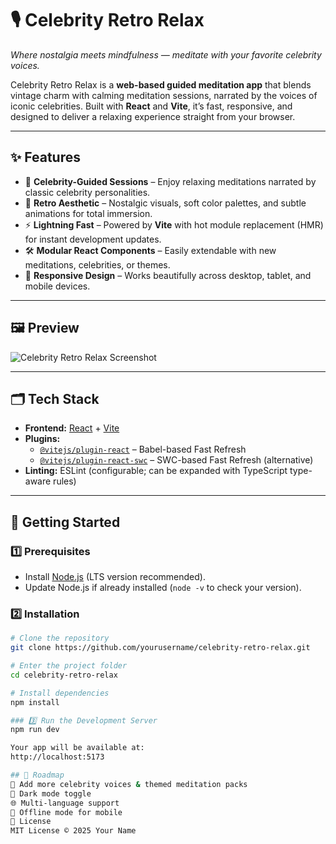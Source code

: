 # 🎙️ Celebrity Retro Relax  
*Where nostalgia meets mindfulness — meditate with your favorite celebrity voices.*  

Celebrity Retro Relax is a **web-based guided meditation app** that blends vintage charm with calming meditation sessions, narrated by the voices of iconic celebrities. Built with **React** and **Vite**, it’s fast, responsive, and designed to deliver a relaxing experience straight from your browser.  

---

## ✨ Features  
- 🧘 **Celebrity-Guided Sessions** – Enjoy relaxing meditations narrated by classic celebrity personalities.  
- 🎨 **Retro Aesthetic** – Nostalgic visuals, soft color palettes, and subtle animations for total immersion.  
- ⚡ **Lightning Fast** – Powered by **Vite** with hot module replacement (HMR) for instant development updates.  
- 🛠 **Modular React Components** – Easily extendable with new meditations, celebrities, or themes.  
- 📱 **Responsive Design** – Works beautifully across desktop, tablet, and mobile devices.  

---

## 🖼️ Preview  
![Celebrity Retro Relax Screenshot](./screenshot.png)

---

## 🗂 Tech Stack  
- **Frontend:** [React](https://react.dev/) + [Vite](https://vitejs.dev/)  
- **Plugins:**  
  - [`@vitejs/plugin-react`](https://www.npmjs.com/package/@vitejs/plugin-react) – Babel-based Fast Refresh  
  - [`@vitejs/plugin-react-swc`](https://www.npmjs.com/package/@vitejs/plugin-react-swc) – SWC-based Fast Refresh (alternative)  
- **Linting:** ESLint (configurable; can be expanded with TypeScript type-aware rules)  

---

## 🚀 Getting Started  

### 1️⃣ Prerequisites  
- Install [Node.js](https://nodejs.org/) (LTS version recommended).  
- Update Node.js if already installed (`node -v` to check your version).  

### 2️⃣ Installation  
```bash
# Clone the repository
git clone https://github.com/yourusername/celebrity-retro-relax.git

# Enter the project folder
cd celebrity-retro-relax

# Install dependencies
npm install

### 3️⃣ Run the Development Server
npm run dev

Your app will be available at:
http://localhost:5173

## 📌 Roadmap
🎤 Add more celebrity voices & themed meditation packs
🌙 Dark mode toggle
🌐 Multi-language support
📱 Offline mode for mobile
📜 License
MIT License © 2025 Your Name



